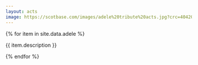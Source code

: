 ```yaml
---
layout: acts
image: https://scotbase.com/images/adele%20tribute%20acts.jpg?crc=4042077551
---
```


<div class="row mt-4 mb-4">
  {% for item in site.data.adele %}
    <div class="col-md-4 mb-5">
      <div class="card border-0 shadow h-100">
        <a href="/acts/{{ item.title | slugify }}">
          <img class="card-img-top" src="{{ item.image_src }}" alt="" />
        </a>
         <div class="card-body">
          <p class="card-text">{{ item.description }}</p>
        </div>
      </div>
    </div>
  {% endfor %}
</div>
